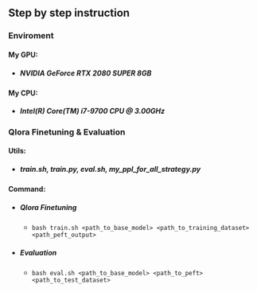 ## Step by step instruction
### Enviroment
#### My GPU:
* ##### NVIDIA GeForce RTX 2080 SUPER 8GB
#### My CPU:
* ##### Intel(R) Core(TM) i7-9700 CPU @ 3.00GHz

### Qlora Finetuning & Evaluation
#### Utils:
* ##### train.sh, train.py, eval.sh, my_ppl_for_all_strategy.py
#### Command:
* ##### Qlora Finetuning
    * ```bash train.sh <path_to_base_model> <path_to_training_dataset> <path_peft_output>```
* ##### Evaluation
    * ```bash eval.sh <path_to_base_model> <path_to_peft> <path_to_test_dataset>```


